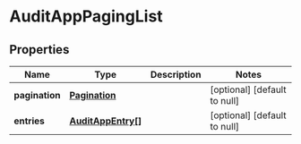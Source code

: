 # AuditAppPagingList

## Properties
Name | Type | Description | Notes
------------ | ------------- | ------------- | -------------
**pagination** | [**Pagination**](Pagination.md) |  | [optional] [default to null]
**entries** | [**AuditAppEntry[]**](AuditAppEntry.md) |  | [optional] [default to null]


